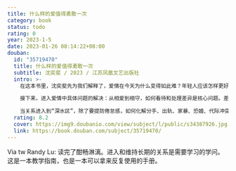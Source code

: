 ```yaml
---
title: 什么样的爱值得勇敢一次
category: book
status: todo
rating: 0
year: 2023-1-5
date: 2023-01-26 08:14:22+08:00
douban:
  id: "35719470"
  title: 什么样的爱值得勇敢一次
  subtitle: 沈奕斐 / 2023 / 江苏凤凰文艺出版社
  intro: >-
    在这本书里，沈奕斐先为我们解释了，爱情在今天为什么变得如此难？年轻人应该怎样更好地脱单？帮你理清爱情的底层逻辑，顺利开始一段好的爱情。

    接下来，进入爱情中具体问题的解决：从相爱到相守，如何看待和处理差异是核心问题。差异并不是坏的，对方的不同，才更能打开你对生活的想象。而在“我们”的关系之外，依然要保持“你”“我”的边界，才能处理好感情中的金钱和事业等问题，更有助于个人的发展。

    当关系进入到“深水区”，除了要提防倦怠感，如何化解分手、出轨、家暴、恐婚、代际冲突等危机，让负面问题变成成长的台阶，依然需要智慧和理性的加持。通过这本书，你会发现，爱情很简单，你只需要跳出所谓的爱情模式，回归爱的本质，回归对人的好奇心，爱情就会在时间浇灌下，成为不确定世界里最确定的存在。
  rating: 8.2
  cover: https://img9.doubanio.com/view/subject/l/public/s34387926.jpg
  link: https://book.douban.com/subject/35719470/
---
```


Via tw Randy Lu: 读完了酣畅淋漓。进入和维持长期的关系是需要学习的学问。这是一本教学指南，也是一本可以拿来反复使用的手册。
